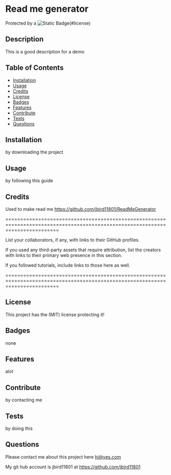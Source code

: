 # Read me generator

Protected by a ![Static Badge](https://img.shields.io/badge/MIT-b06402)(#license)

## Description

This is a good description for a demo

## Table of Contents

- [Installation](#installation)
- [Usage](#usage)
- [Credits](#credits)
- [License](#license)
- [Badges](#Badges)
- [Features](#Features)
- [Contribute](#Contribute)
- [Tests](#Tests)
- [Questions](#Questions)

## Installation

by downloading the project

## Usage

by following this guide

## Credits

Used to make read me https://github.com/jbird11801/ReadMeGenerator

==============================================================================================================================

List your collaborators, if any, with links to their GitHub profiles.
            
If you used any third-party assets that require attribution, list the creators with links to their primary web presence in this section.
            
If you followed tutorials, include links to those here as well.

==============================================================================================================================

## License

This project has the (MIT) license protecting it!

## Badges

none

## Features

alot

## Contribute

by contacting me

## Tests

by doing this

## Questions

Please contact me about this project here [hi@yes.com](mailto:hi@yes.com)
            
My git hub account is jbird11801 at https://github.com/jbird11801